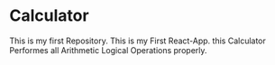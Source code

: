 # Calculator
This is my first Repository. This is my First React-App. this Calculator Performes all Arithmetic Logical Operations properly.
